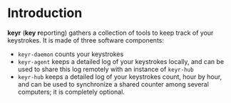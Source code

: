 # Introduction

**keyr** (**key** **r**eporting) gathers a collection of tools to keep
track of your keystrokes. It is made of three software components:

  - `keyr-daemon` counts your keystrokes
  - `keyr-agent` keeps a detailed log of your keystrokes locally, and
    can be used to share this log remotely with an instance of
    `keyr-hub`
  - `keyr-hub` keeps a detailed log of your keystrokes count, hour
    by hour, and can be used to synchronize a shared counter among
    several computers; it is completely optional.
